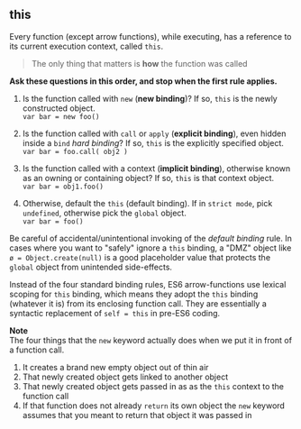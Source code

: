 ## this

Every function (except arrow functions), while executing, has a reference to its current execution context, called `this`.

> The only thing that matters is __how__ the function was called

__Ask these questions in this order, and stop when the first rule applies.__

1. Is the function called with `new` (__new binding__)? If so, `this` is the newly constructed object.  
`var bar = new foo()`

2. Is the function called with `call` or `apply` (__explicit binding__), even hidden inside a `bind` *hard binding*? If so, `this` is the explicitly specified object.  
`var bar = foo.call( obj2 )`

3. Is the function called with a context (__implicit binding__), otherwise known as an owning or containing object? If so, `this` is that context object.  
`var bar = obj1.foo()`

4. Otherwise, default the `this` (default binding). If in `strict mode`, pick `undefined`, otherwise pick the `global` object.  
`var bar = foo()`


Be careful of accidental/unintentional invoking of the *default binding* rule. In cases where you want to "safely" ignore a `this` binding, a "DMZ" object like `ø = Object.create(null)` is a good placeholder value that protects the `global` object from unintended side-effects.

Instead of the four standard binding rules, ES6 arrow-functions use lexical scoping for `this` binding, which means they adopt the `this` binding (whatever it is) from its enclosing function call. They are essentially a syntactic replacement of `self = this` in pre-ES6 coding.


__Note__  
The four things that the `new` keyword actually does when we put it in front of a function call.
1. It creates a brand new empty object out of thin air
2. That newly created object gets linked to another object
3. That newly created object gets passed in as as the `this` context to the function call
4. If that function does not already `return` its own object the `new` keyword assumes that you meant to return that object it was passed in
